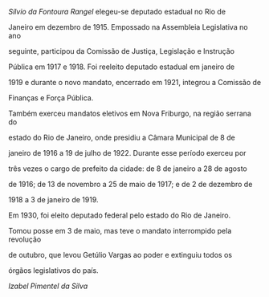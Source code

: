 

*Sílvio da Fontoura Rangel* elegeu-se deputado estadual no Rio de

Janeiro em dezembro de 1915. Empossado na Assembleia Legislativa no ano

seguinte, participou da Comissão de Justiça, Legislação e Instrução

Pública em 1917 e 1918. Foi reeleito deputado estadual em janeiro de

1919 e durante o novo mandato, encerrado em 1921, integrou a Comissão de

Finanças e Força Pública.



Também exerceu mandatos eletivos em Nova Friburgo, na região serrana do

estado do Rio de Janeiro, onde presidiu a Câmara Municipal de 8 de

janeiro de 1916 a 19 de julho de 1922. Durante esse período exerceu por

três vezes o cargo de prefeito da cidade: de 8 de janeiro a 28 de agosto

de 1916; de 13 de novembro a 25 de maio de 1917; e de 2 de dezembro de

1918 a 3 de janeiro de 1919.



Em 1930, foi eleito deputado federal pelo estado do Rio de Janeiro.

Tomou posse em 3 de maio, mas teve o mandato interrompido pela revolução

de outubro, que levou Getúlio Vargas ao poder e extinguiu todos os

órgãos legislativos do país.



*Izabel Pimentel da Silva*



